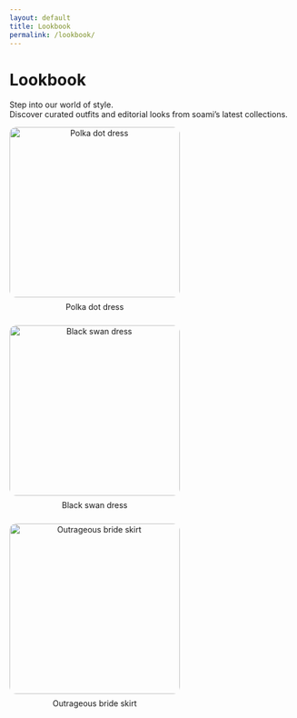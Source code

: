 ```yaml
---
layout: default
title: Lookbook
permalink: /lookbook/
---
```


# Lookbook

Step into our world of style.  
Discover curated outfits and editorial looks from soami’s latest collections.

<div style="display: flex; gap: 24px; flex-wrap: wrap;">
  <div style="text-align: center;">
    <img src="/assets/polka dot dress.jpg" alt="Polka dot dress" style="width: 300px; border-radius: 12px; margin-bottom: 8px;">
    <div>Polka dot dress</div>
  </div>
  <div style="text-align: center;">
    <img src="/assets/black swan dress.jpg" alt="Black swan dress" style="width: 300px; border-radius: 12px; margin-bottom: 8px;">
    <div>Black swan dress</div>
  </div>
  <div style="text-align: center;">
    <img src="/assets/outrageous bride skirt.jpg" alt="Outrageous bride skirt" style="width: 300px; border-radius: 12px; margin-bottom: 8px;">
    <div>Outrageous bride skirt</div>
  </div>
</div>

